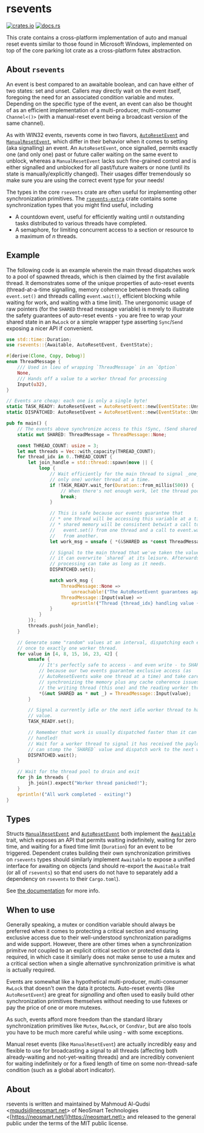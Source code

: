# rsevents

[![crates.io](https://img.shields.io/crates/v/rsevents.svg)](https://crates.io/crates/rsevents)
[![docs.rs](https://docs.rs/rsevents/badge.svg)](https://docs.rs/latest/rsevents)

This crate contains a cross-platform implementation of auto and manual reset events similar to those found in Microsoft Windows, implemented on top of the core parking lot crate as a cross-platform futex abstraction.

## About `rsevents`

An event is best compared to an awaitable boolean, and can have either of two states: set and unset.
Callers may directly wait on the event itself, foregoing the need for an associated condition variable and mutex.
Depending on the specific type of the event, an event can also be thought of as an efficient implementation of a multi-producer, multi-consumer `Channel<()>` (with a manual-reset event being a broadcast version of the same channel).

As with WIN32 events, rsevents come in two flavors, [`AutoResetEvent`](https://docs.rs/rsevents/latest/rsevents/struct.AutoResetEvent.html) and [`ManualResetEvent`](https://docs.rs/rsevents/latest/rsevents/struct.ManualResetEvent.html), which differ in their behavior when it comes to setting (aka signalling) an event.
An `AutoResetEvent`, once signalled, permits exactly one (and only one) past or future caller waiting on the same event to unblock, whereas a `ManualResetEvent` lacks such fine-grained control and is either signalled and unblocked for all past/future waiters or none (until its state is manually/explicitly changed). Their usages differ tremendously so make sure you are using the correct event type for your needs!

The types in the core `rsevents` crate are often useful for implementing other synchronization primitives. The [`rsevents-extra`](https://github.com/neosmart/rsevents-extra) crate contains some synchronization types that you might find useful, including
* A countdown event, useful for efficiently waiting until _n_ outstanding tasks distributed to various threads have completed.
* A semaphore, for limiting concurrent access to a section or resource to a maximum of _n_ threads.

## Example

The following code is an example wherein the main thread dispatches work to a pool of spawned threads, which is then claimed by the first available thread.
It demonstrates some of the unique properties of auto-reset events (thread-at-a-time signalling, memory coherence between threads calling `event.set()` and threads calling `event.wait()`, efficient blocking while waiting for work, and waiting with a time limit).
The unergonomic usage of raw pointers (for the `SHARED` thread message variable) is merely to illustrate the safety guarantees of auto-reset events - you are free to wrap your shared state in an `RwLock` or a simple wrapper type asserting `Sync`/`Send` exposing a nicer API if convenient.

```rust
use std::time::Duration;
use rsevents::{Awaitable, AutoResetEvent, EventState};

#[derive(Clone, Copy, Debug)]
enum ThreadMessage {
    /// Used in lieu of wrapping `ThreadMessage` in an `Option`
    None,
    /// Hands off a value to a worker thread for processing
    Input(u32),
}

// Events are cheap: each one is only a single byte!
static TASK_READY: AutoResetEvent = AutoResetEvent::new(EventState::Unset);
static DISPATCHED: AutoResetEvent = AutoResetEvent::new(EventState::Unset);

pub fn main() {
    // The events above synchronize access to this !Sync, !Send shared state
    static mut SHARED: ThreadMessage = ThreadMessage::None;

    const THREAD_COUNT: usize = 3;
    let mut threads = Vec::with_capacity(THREAD_COUNT);
    for thread_idx in 0..THREAD_COUNT {
        let join_handle = std::thread::spawn(move || {
            loop {
                // Wait efficiently for the main thread to signal _one_ (and
                // only one) worker thread at a time.
                if !TASK_READY.wait_for(Duration::from_millis(500)) {
                    // When there's not enough work, let the thread pool drain
                    break;
                }

                // This is safe because our events guarantee that
                // * one thread will be accessing this variable at a time
                // * shared memory will be consistent betwixt a call to
                //   event.set() from one thread and a call to event.wait()
                //   from another.
                let work_msg = unsafe { *(&SHARED as *const ThreadMessage) };

                // Signal to the main thread that we've taken the value and that
                // it can overwrite `shared` at its leisure. Afterwards,
                // processing can take as long as it needs.
                DISPATCHED.set();

                match work_msg {
                    ThreadMessage::None =>
                        unreachable!("The AutoResetEvent guarantees against this"),
                    ThreadMessage::Input(value) =>
                        eprintln!("Thread {thread_idx} handling value {value}"),
                }
            }
        });
        threads.push(join_handle);
    }

    // Generate some "random" values at an interval, dispatching each exactly
    // once to exactly one worker thread.
    for value in [4, 8, 15, 16, 23, 42] {
        unsafe {
            // It's perfectly safe to access - and even write - to SHARED here
            // because our two events guarantee exclusive access (as
            // AutoResetEvents wake one thread at a time) and take care of
            // synchronizing the memory plus any cache coherence issues between
            // the writing thread (this one) and the reading worker thread.
            *(&mut SHARED as * mut _) = ThreadMessage::Input(value);
        }

        // Signal a currently idle or the next idle worker thread to handle this
        // value.
        TASK_READY.set();

        // Remember that work is usually dispatched faster than it can be
        // handled!
        // Wait for a worker thread to signal it has received the payload and we
        // can stomp the `SHARED` value and dispatch work to the next worker.
        DISPATCHED.wait();
    }

    // Wait for the thread pool to drain and exit
    for jh in threads {
        jh.join().expect("Worker thread panicked!");
    }
    eprintln!("All work completed - exiting!")
}
```

## Types

Structs [`ManualResetEvent`](https://docs.rs/rsevents/latest/rsevents/struct.ManualResetEvent.html) and [`AutoResetEvent`](https://docs.rs/rsevents/latest/rsevents/struct.AutoResetEvent.html) both implement the [`Awaitable`](https://docs.rs/rsevents/latest/rsevents/trait.Awaitable.html) trait, which exposes an API that permits waiting indefinitely, waiting for zero time, and waiting for a fixed time limit (`Duration`) for an event to be triggered.
Dependent crates building their own synchronization primitives on `rsevents` types should similarly implement `Awaitable` to expose a unified interface for awaiting on objects (and should re-export the `Awaitable` trait (or all of `rsevents`) so that end users do not have to separately add a dependency on `rsevents` to their `Cargo.toml`).

See [the documentation](https://docs.rs/rsevents/latest/rsevents/) for more info.

## When to use

Generally speaking, a mutex or condition variable should always be preferred when it comes to protecting a critical section and ensuring exclusive access due to their well-understood synchronization paradigms and wide support.
However, there are other times when a synchronization primitve _not_ coupled to an explicit critical section or protected data is required, in which case it similarly does not make sense to use a mutex and a critical section when a single alternative synchronization primitive is what is actually required.

Events are somewhat like a hypothetical multi-producer, multi-consumer `RwLock` that doesn't own the data it protects.
Auto-reset events (like `AutoResetEvent`) are great for *signalling* and often used to easily build other synchronization primitives themselves without needing to use futexes or pay the price of one or more mutexes.

As such, events afford more freedom than the standard library synchronization primitives like `Mutex`, `RwLock`, or `CondVar`, but are also tools you have to be much more careful while using - with some exceptions.

Manual reset events (like `ManualResetEvent`) are actually incredibly easy and flexible to use for broadcasting a signal to all threads (affecting both already-waiting and not-yet-waiting threads) and are incredibly convenient for waiting indefinitely or for a fixed length of time on some non-thread-safe condition (such as a global abort indicator).

## About

rsevents is written and maintained by Mahmoud Al-Qudsi \<mqudsi@neosmart.net\> of NeoSmart
Technologies \<[https://neosmart.net/](https://neosmart.net)> and released to the general public
under the terms of the MIT public license.
